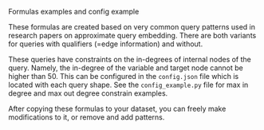 Formulas examples and config example

These formulas are created based on very common query patterns used in research papers on approximate query embedding.
There are both variants for queries with qualifiers (=edge information) and without.


These queries have constraints on the in-degrees of internal nodes of the query.
Namely, the in-degree of the variable and target node cannot be higher than 50.
This can be configured in the `config.json` file which is located with each query shape. See the `config_example.py` file for max in degree and max out degree constrain examples.

After copying these formulas to your dataset, you can freely make modifications to it, or remove and add patterns.
